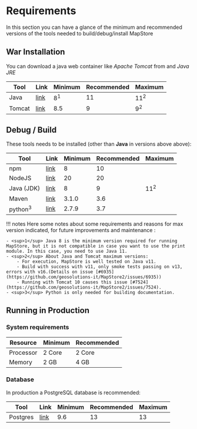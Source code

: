 # Requirements

In this section you can have a glance of the minimum and recommended versions of the tools needed to build/debug/install MapStore

## War Installation

You can download a java web container like *Apache Tomcat* from and *Java JRE*

| Tool   | Link                                               | Minimum | Recommended | Maximum       |
|--------|----------------------------------------------------|---------|-------------|---------------|
| Java   | [link](https://www.java.com/it/download/)          | 8<sup>1</sup>       | 11           | 11<sup>2</sup>           |
| Tomcat | [link](https://tomcat.apache.org/download-80.cgi)  | 8.5     | 9           | 9<sup>2</sup>            |

## Debug / Build

These tools needs to be installed (other than **Java** in versions above above):

| Tool                  | Link                                                       | Minimum | Recommended | Maximum             |
|-----------------------|------------------------------------------------------------|---------|-------------|---------------------|
| npm                   | [link](https://www.npmjs.com/get-npm)                      | 8  | 10      |                     |
| NodeJS                | [link](https://nodejs.org/en/)                             | 20  | 20          |                     |
| Java (JDK)            | [link](https://www.java.com/en/download/help/develop.html) | 8       | 9           | 11<sup>2</sup>      |
| Maven                 | [link](https://maven.apache.org/download.cgi)              | 3.1.0   | 3.6         |                     |
| python<sup>3</sup>    | [link](https://www.python.org/downloads/)                  | 2.7.9   | 3.7         |                     |

!!! notes
    Here some notes about some requirements and reasons for max version indicated, for future improvements and maintenance :

    - <sup>1</sup> Java 8 is the minimum version required for running MapStore, but it is not compatible in case you want to use the print module. In this case, you need to use Java 11.
    - <sup>2</sup> About Java and Tomcat maximum versions:
        - For execution, MapStore is well tested on Java v11.
        - Build with success with v11, only smoke tests passing on v13, errors with v16.(Details on issue [#6935](https://github.com/geosolutions-it/MapStore2/issues/6935))
        - Running with Tomcat 10 causes this issue [#7524](https://github.com/geosolutions-it/MapStore2/issues/7524).
    - <sup>3</sup> Python is only needed for building documentation.

## Running in Production

### System requirements

| Resource  | Minimum | Recommended |
|-----------|---------|-------------|
| Processor | 2 Core  | 2 Core      |
| Memory    | 2 GB    | 4 GB        |

### Database

In production a PostgreSQL database is recommended:

| Tool     | Link                                               | Minimum | Recommended | Maximum    |
|----------|----------------------------------------------------|---------|-------------|------------|
| Postgres | [link](https://www.postgresql.org/)                | 9.6     | 13          | 13         |

